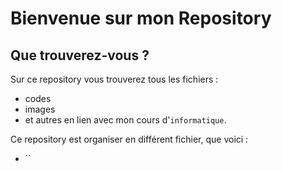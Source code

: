 # Bienvenue sur mon Repository

## Que trouverez-vous ?
Sur ce repository vous trouverez tous les fichiers :
- codes
- images
- et autres
en lien avec mon cours d'``informatique``.

Ce repository est organiser en différent fichier, que voici :
- ``
